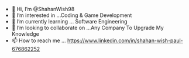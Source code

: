 - 👋 Hi, I’m @ShahanWish98
- 👀 I’m interested in ...Coding & Game Development 
- 🌱 I’m currently learning ... Software Engineering 
- 💞️ I’m looking to collaborate on ...Any Company To Upgrade My Knowledge 
- 📫 How to reach me ...
https://www.linkedin.com/in/shahan-wish-paul-676862252
<!---
ShahanWish98/ShahanWish98 is a ✨ special ✨ repository because its `README.md` (this file) appears on your GitHub profile.
You can click the Preview link to take a look at your changes.
--->
